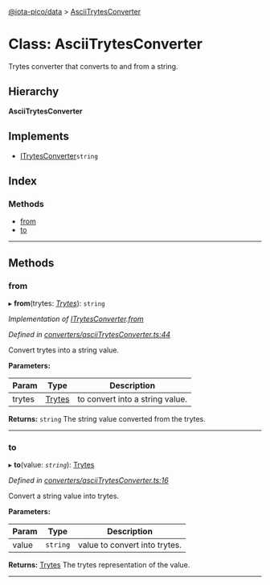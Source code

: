 [@iota-pico/data](../README.md) > [AsciiTrytesConverter](../classes/asciitrytesconverter.md)

# Class: AsciiTrytesConverter

Trytes converter that converts to and from a string.

## Hierarchy

**AsciiTrytesConverter**

## Implements

* [ITrytesConverter](../interfaces/itrytesconverter.md)`string`

## Index

### Methods

* [from](asciitrytesconverter.md#from)
* [to](asciitrytesconverter.md#to)

---

## Methods

<a id="from"></a>

###  from

▸ **from**(trytes: *[Trytes](trytes.md)*): `string`

*Implementation of [ITrytesConverter](../interfaces/itrytesconverter.md).[from](../interfaces/itrytesconverter.md#from)*

*Defined in [converters/asciiTrytesConverter.ts:44](https://github.com/iota-pico/data/blob/e43ea32/src/converters/asciiTrytesConverter.ts#L44)*

Convert trytes into a string value.

**Parameters:**

| Param | Type | Description |
| ------ | ------ | ------ |
| trytes | [Trytes](trytes.md)   |  to convert into a string value. |

**Returns:** `string`
The string value converted from the trytes.

___

<a id="to"></a>

###  to

▸ **to**(value: *`string`*): [Trytes](trytes.md)

*Defined in [converters/asciiTrytesConverter.ts:16](https://github.com/iota-pico/data/blob/e43ea32/src/converters/asciiTrytesConverter.ts#L16)*

Convert a string value into trytes.

**Parameters:**

| Param | Type | Description |
| ------ | ------ | ------ |
| value | `string`   |  value to convert into trytes. |

**Returns:** [Trytes](trytes.md)
The trytes representation of the value.

___

